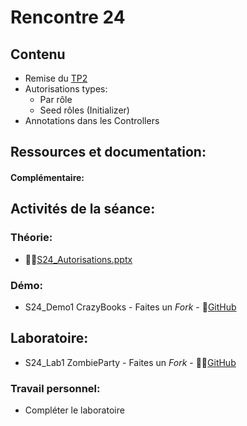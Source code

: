 # Rencontre 24


## Contenu
- Remise du [TP2](/tp_Regulier/tp2)
- Autorisations types: 
  - Par rôle 
  - Seed rôles (Initializer) 
- Annotations dans les Controllers

## Ressources et documentation: 

#### Complémentaire: 


## Activités de la séance: 
### Théorie: 
- 🔗‍💥[S24_Autorisations.pptx](BRISE) 

### Démo:
- S24_Demo1 CrazyBooks - Faites un *Fork* - 🔗[GitHub](BRISE)

## Laboratoire: 
- S24_Lab1 ZombieParty - Faites un *Fork* - 🔗‍💥[GitHub](BRISE)

### Travail personnel: 
- Compléter le laboratoire